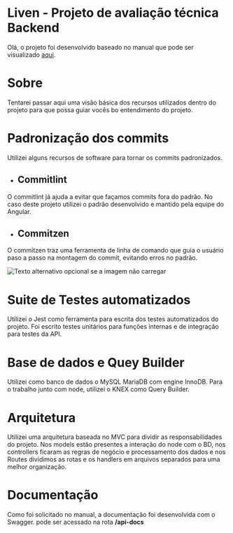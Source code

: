 # Liven - Projeto de avaliação técnica Backend

Olá, o projeto foi desenvolvido baseado no manual que pode ser visualizado <a href="https://www.notion.so/Liven-Projeto-de-avalia-o-t-cnica-Backend-d4449a9534e74b05ac9fcd2cec6024c9">aqui</a>.

# Sobre

Tentarei passar aqui uma visão básica dos recursos utilizados dentro do projeto para que possa guiar vocês bo entendimento
do projeto.

# Padronização dos commits

Utilizei alguns recursos de software para tornar os commits padronizados. &nbsp;

* ## Commitlint &nbsp;
O commitlint já ajuda a evitar que façamos commits fora do padrão. No caso deste projeto utilizei o padrão desenvolvido e mantido pela equipe do Angular.

* ## Commitzen
O commitzen traz uma ferramenta de linha de comando que guia o usuário paso a passo na montagem do commit, evitando erros no padrão.

![Texto alternativo opcional se a imagem não carregar](https://64.media.tumblr.com/97541f52cc5ff52f8845922a356403e4/d2059cfe6c940cea-76/s540x810/906524bb50515db3ebf199ccebc3339555ea7988.png)
    
# Suite de Testes automatizados

Utilizei o Jest como ferramenta para escrita dos testes automatizados do projeto. Foi escrito testes unitários para funções internas e de integração para testes da API.

# Base de dados e Quey Builder

Utilizei como banco de dados o MySQL MariaDB com engine InnoDB. Para o trabalho junto com node, utilizei o KNEX como Query Builder.

# Arquitetura

Utilizei uma arquitetura baseada no MVC para dividir as responsabilidades do projeto. Nos models estão presentes a interação do node com o BD, nos controllers ficaram as regras de negócio 
e processamento dos dados e nos Routes dividimos as rotas e os handlers em arquivos separados para uma melhor organização.

# Documentação

Como foi solicitado no manual, a documentação foi desenvolvida com o Swagger. pode ser acessado na rota **/api-docs**

